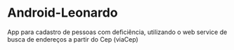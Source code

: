 # Android-Leonardo
App para cadastro de pessoas com deficiência, utilizando o web service de busca de endereços a partir do Cep (viaCep)
